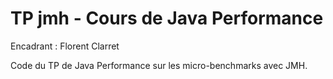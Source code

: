 # TP jmh - Cours de Java Performance
Encadrant : Florent Clarret

Code du TP de Java Performance sur les micro-benchmarks avec JMH.
